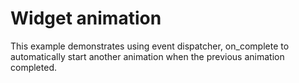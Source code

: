 # Widget animation

This example demonstrates using event dispatcher, on_complete to automatically
start another animation when the previous animation completed.
